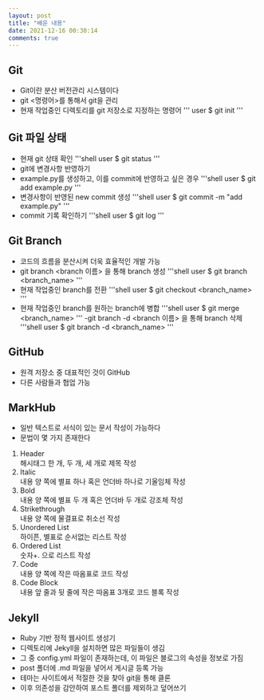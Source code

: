 ```yaml
---
layout: post
title: "배운 내용"
date: 2021-12-16 00:30:14
comments: true
---
```


## Git

- Git이란 분산 버전관리 시스템이다
- git <명령어>를 통해서 git을 관리
- 현재 작업중인 디렉토리를 git 저장소로 지정하는 명령어
'''
user $ git init
'''

## Git 파일 상태

- 현재 git 상태 확인
'''shell
user $ git status
'''
- git에 변경사항 반영하기
- example.py를 생성하고, 이를 commit에 반영하고 싶은 경우
'''shell
user $ git add example.py
'''
- 변경사항이 반영된 new commit 생성
'''shell
user $ git commit -m "add example.py"
'''
- commit 기록 확인하기
'''shell
user $ git log
'''

## Git Branch

- 코드의 흐름을 분산시켜 더욱 효율적인 개발 가능
- git branch <branch 이름> 을 통해 branch 생성
'''shell
user $ git branch <branch_name>
'''
- 현재 작업중인 branch를 전환
'''shell
user $ git checkout <branch_name>
'''
- 현재 작업중인 branch를 원하는 branch에 병합
'''shell
user $ git merge <branch_name>
'''
-git branch -d <branch 이름> 을 통해 branch 삭제
'''shell
user $ git branch -d <branch_name>
'''

## GitHub

- 원격 저장소 중 대표적인 것이 GitHub
- 다른 사람들과 협업 가능

## MarkHub

- 일반 텍스트로 서식이 있는 문서 작성이 가능하다
- 문법이 몇 가지 존재한다
1. Header  
 해시태그 한 개, 두 개, 세 개로 제목 작성
2. Italic  
 내용 양 쪽에 별표 하나 혹은 언더바 하나로 기울임체 작성
3. Bold  
 내용 양 쪽에 별표 두 개  혹은 언더바 두 개로 강조체 작성
4. Strikethrough   
 내용 양 쪽에 물결표로 취소선 작성
5. Unordered List  
 하이픈, 별표로 순서없는 리스트 작성
6. Ordered List  
 숫자+. 으로 리스트 작성
7. Code  
 내용 양 쪽에 작은 따옴표로  코드 작성
8. Code Block  
 내용 앞 줄과 뒷 줄에 작은 따옴표 3개로 코드 블록 작성

## Jekyll

- Ruby 기반 정적 웹사이트 생성기
- 디렉토리에 Jekyll을 설치하면 많은 파일들이 생김
- 그 중 config.yml 파일이 존재하는데, 이 파일은 블로그의 속성을 정보로 가짐
- post 폴더에 .md 파일을 넣어서 게시글 등록 가능
- 테마는 사이트에서 적절한 것을 찾아 git을 통해 클론
- 이후 의존성을 감안하여 포스트 폴더를 제외하고 덮어쓰기 
